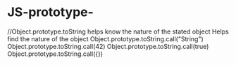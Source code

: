 # JS-prototype-
//Object.prototype.toString helps know the nature of the stated object
Helps find the nature of the object
Object.prototype.toString.call("String")
Object.prototype.toString.call(42)
Object.prototype.toString.call(true)
Object.prototype.toString.call({})
